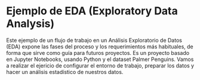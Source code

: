 # Ejemplo de EDA (Exploratory Data Analysis)

Este ejemplo de un flujo de trabajo en un Análisis Exploratorio de Datos (EDA) expone las fases del proceso y los requerimientos más habituales, de forma que sirve como guía para futuros proyectos.
Es un proyecto basado en Jupyter Notebooks, usando Python y el dataset Palmer Penguins. Vamos a realizar el ejericio de configurar el entorno de trabajo, preparar los datos y hacer un análisis estadístico de nuestros datos.
